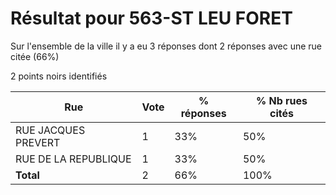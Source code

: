 # Résultat pour 563-ST LEU FORET

Sur l'ensemble de la ville il y a eu 3 réponses dont 2 réponses avec une rue citée (66%)

2 points noirs identifiés

| Rue | Vote | % réponses | % Nb rues cités|
|-----|------|------------|----------------|
| RUE JACQUES PREVERT | 1 | 33% | 50%|
| RUE DE LA REPUBLIQUE | 1 | 33% | 50%|
| **Total** | 2 | 66% | 100%|
